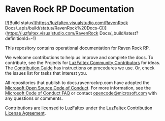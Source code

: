 # Raven Rock RP Documentation

[![Build status](https://luzfaltex.visualstudio.com/RavenRock Docs/_apis/build/status/RavenRock%20Docs-CI)](https://luzfaltex.visualstudio.com/RavenRock Docs/_build/latest?definitionId=-1)

This repository contains operational documentation for Raven Rock RP.

We welcome contributions to help us improve and complete the docs. To contribute, see the Projects for [LuzFaltex Community Contributors](https://github.com/LuzFaltex/RavenRockDocs/projects/1) for ideas. The [Contribution Guide](https://docs.luzfaltex.com/contribute/index.html) has instructions on procedures we use. Or, check the issues list for tasks that interest you.

All repositories that publish to docs.ravenrockrp.com have adopted the [Microsoft Open Source Code of Conduct](https://opensource.microsoft.com/codeofconduct/). For more information, see the [Microsoft Code of Conduct FAQ](https://opensource.microsoft.com/codeofconduct/faq/) or contact [opencode@microsoft.com](mailto:opencode@microsoft.com) with any questions or comments.

Contributions are licensed to LuzFaltex under the [LuzFaltex Contribution License Agreement](https://gist.github.com/82e5ace4318963ee7d87ab12910e8f3d).
